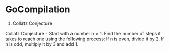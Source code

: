 # GoCompilation

1. Collatz Conjecture 

Collatz Conjecture - Start with a number n > 1.
Find the number of steps it takes to reach one using the following process: If n is even, divide it by 2.
If n is odd, multiply it by 3 and add 1.
